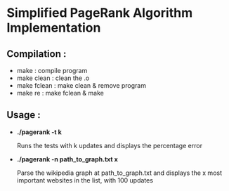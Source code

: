 # Simplified PageRank Algorithm Implementation

## Compilation :
- make : compile program
- make clean : clean the .o
- make fclean : make clean & remove program
- make re : make fclean & make

## Usage :
- **./pagerank -t k**

	Runs the tests with k updates and displays the percentage error
- **./pagerank -n path_to_graph.txt x**

	Parse the wikipedia graph at path_to_graph.txt and displays the x most important websites in the list, with 100 updates
